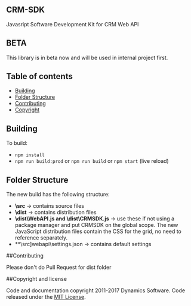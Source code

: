 
## CRM-SDK


Javasript Software Development Kit for CRM Web API

## BETA

This library is in beta now and will be used in internal project first.

## Table of contents

- [Building](#building)
- [Folder Structure](#folder-structure)
- [Contributing](#contributing)
- [Copyright](#copyright-and-license)

## Building

To build:
- `npm install`
- `npm run build:prod` or `npm run build` or `npm start` (live reload)

## Folder Structure

The new build has the following structure:
- **\src** -> contains source files
- **\dist** -> contains distribution files
- **\dist\WebAPI.js and \dist\CRMSDK.js** -> use these if not using a package manager and put CRMSDK on
the global scope. The new JavaScript distribution files contain the CSS for the grid, no need to reference
separately.
- **\src]webapi\settings.json -> contains default settings

##Contributing

Please don't do Pull Request for dist folder

##Copyright and license

Code and documentation copyright 2011-2017 Dynamics Software. Code released under the [MIT License](https://github.com/twbs/bootstrap/blob/master/LICENSE).
